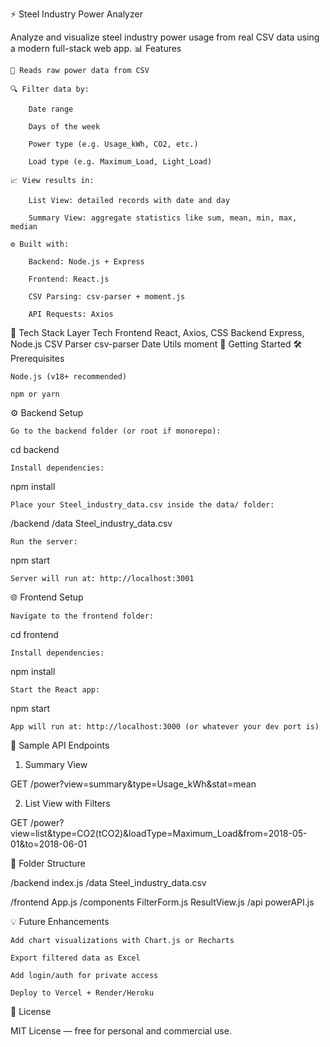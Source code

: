 ⚡ Steel Industry Power Analyzer

Analyze and visualize steel industry power usage from real CSV data using a modern full-stack web app.
📊 Features

    📁 Reads raw power data from CSV

    🔍 Filter data by:

        Date range

        Days of the week

        Power type (e.g. Usage_kWh, CO2, etc.)

        Load type (e.g. Maximum_Load, Light_Load)

    📈 View results in:

        List View: detailed records with date and day

        Summary View: aggregate statistics like sum, mean, min, max, median

    ⚙️ Built with:

        Backend: Node.js + Express

        Frontend: React.js

        CSV Parsing: csv-parser + moment.js

        API Requests: Axios

🧠 Tech Stack
Layer	Tech
Frontend	React, Axios, CSS
Backend	Express, Node.js
CSV Parser	csv-parser
Date Utils	moment
🚀 Getting Started
🛠️ Prerequisites

    Node.js (v18+ recommended)

    npm or yarn

⚙️ Backend Setup

    Go to the backend folder (or root if monorepo):

cd backend

    Install dependencies:

npm install

    Place your Steel_industry_data.csv inside the data/ folder:

/backend
  /data
    Steel_industry_data.csv

    Run the server:

npm start

    Server will run at: http://localhost:3001

🌐 Frontend Setup

    Navigate to the frontend folder:

cd frontend

    Install dependencies:

npm install

    Start the React app:

npm start

    App will run at: http://localhost:3000 (or whatever your dev port is)

🧪 Sample API Endpoints
1. Summary View

GET /power?view=summary&type=Usage_kWh&stat=mean

2. List View with Filters

GET /power?view=list&type=CO2(tCO2)&loadType=Maximum_Load&from=2018-05-01&to=2018-06-01

📁 Folder Structure

/backend
  index.js
  /data
    Steel_industry_data.csv

/frontend
  App.js
  /components
    FilterForm.js
    ResultView.js
  /api
    powerAPI.js

💡 Future Enhancements

    Add chart visualizations with Chart.js or Recharts

    Export filtered data as Excel

    Add login/auth for private access

    Deploy to Vercel + Render/Heroku

📄 License

MIT License — free for personal and commercial use.